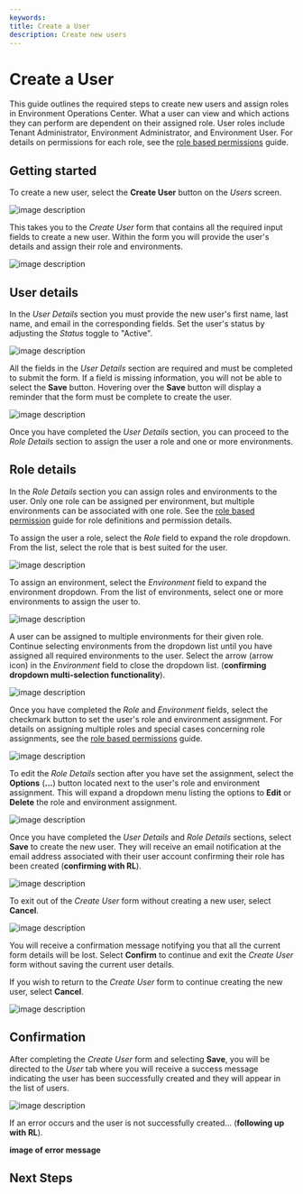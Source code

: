 ```yaml
---
keywords:
title: Create a User
description: Create new users
---
```

# Create a User

This guide outlines the required steps to create new users and assign roles in Environment Operations Center. What a user can view and which actions they can perform are dependent on their assigned role. User roles include Tenant Administrator, Environment Administrator, and Environment User. For details on permissions for each role, see the [role based permissions](../role-based-permission/role-based-permissions.md) guide.

## Getting started

To create a new user, select the **Create User** button on the *Users* screen.

![image description](images/create-button.png)

This takes you to the *Create User* form that contains all the required input fields to create a new user. Within the form you will provide the user's details and assign their role and environments.

![image description](images/create-user.png)

## User details

In the *User Details* section you must provide the new user's first name, last name, and email in the corresponding fields. Set the user's status by adjusting the *Status* toggle to "Active".

![image description](images/create-user-details.png)

All the fields in the *User Details* section are required and must be completed to submit the form. If a field is missing information, you will not be able to select the **Save** button. Hovering over the **Save** button will display a reminder that the form must be complete to create the user.

![image description](images/create-save-disabled.png)

Once you have completed the *User Details* section, you can proceed to the *Role Details* section to assign the user a role and one or more environments.

## Role details

In the *Role Details* section you can assign roles and environments to the user. Only one role can be assigned per environment, but multiple environments can be associated with one role. See the [role based permission](../role-based-permission/role-based-permissions.md) guide for role definitions and permission details.

To assign the user a role, select the *Role* field to expand the role dropdown. From the list, select the role that is best suited for the user.

![image description](images/create-role.png)

To assign an environment, select the *Environment* field to expand the environment dropdown. From the list of environments, select one or more environments to assign the user to.

![image description](images/create-env.png)

A user can be assigned to multiple environments for their given role. Continue selecting environments from the dropdown list until you have assigned all required environments to the user. Select the arrow (arrow icon) in the *Environment* field to close the dropdown list. (**confirming dropdown multi-selection functionality**).

![image description](images/create-multiple-envs.png)

Once you have completed the *Role* and *Environment* fields, select the checkmark button to set the user's role and environment assignment. For details on assigning multiple roles and special cases concerning role assignments, see the [role based permissions](../role-based-permission/role-based-permissions.md) guide.

![image description](images/create-select-checkmark.png)

To edit the *Role Details* section after you have set the assignment, select the **Options** (**...**) button located next to the user's role and environment assignment. This will expand a dropdown menu listing the options to **Edit** or **Delete** the role and environment assignment.

![image description](images/create-options.png)

Once you have completed the *User Details* and *Role Details* sections, select **Save** to create the new user. They will receive an email notification at the email address associated with their user account confirming their role has been created (**confirming with RL**).

![image description](images/create-save.png)

To exit out of the *Create User* form without creating a new user, select **Cancel**.

![image description](images/create-cancel.png)

You will receive a confirmation message notifying you that all the current form details will be lost. Select **Confirm** to continue and exit the *Create User* form without saving the current user details.

If you wish to return to the *Create User* form to continue creating the new user, select **Cancel**.

![image description](images/create-confirm-cancel.png)

## Confirmation

After completing the *Create User* form and selecting **Save**, you will be directed to the *User* tab where you will receive a success message indicating the user has been successfully created and they will appear in the list of users.

![image description](images/create-success.png)

If an error occurs and the user is not successfully created... (**following up with RL**).

**image of error message**

## Next Steps

